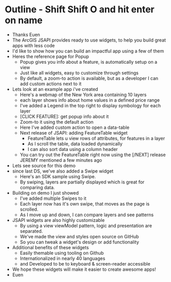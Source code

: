 # Outline - Shift Shift O and hit enter on name

- Thanks Euen
- The ArcGIS JSAPI provides ready to use widgets, to help you build great apps with less code
- I'd like to show how you can build an impactful app using a few of them
- Heres the reference page for Popup
  - Popup gives you info about a feature, is automatically setup on a view
  - Just like all widgets, easy to customize through settings
  - By default, a zoom-to action is available, but as a developer I can add custom actions next to it
- Lets look at an example app i've created
  - Here's a webmap of the New York area containing 10 layers
  - each layer shows info about home values in a defined price range
  - I've added a Legend in the top right to display symbology for each layer
  - [CLICK FEATURE]: get popup info about it
  - Zoom-to it using the default action
  - Here I've added custom action to open a data-table
  - Next release of JSAPI: adding FeatureTable widget
    - FeatureTable lets u view rows of attributes, for features in a layer
    - As I scroll the table, data loaded dynamically
    - I can also sort data using a column header
  - You can try out the FeatureTable right now using the [/NEXT] release JEREMY mentioned a few minutes ago
- Lets see source for this demo
- since last DS, we've also added a Swipe widget
  - Here's an SDK sample using Swipe.
  - By swiping, layers are partially displayed which is great for comparing data.
- Building on demo I just showed
  - I've added multiple Swipes to it
  - Each layer now has it's own swipe, that moves as the page is scrolled.
  - As I move up and down, I can compare layers and see patterns
- JSAPI widgets are also highly customizable
  - By using a view viewModel pattern, logic and presentation are separated.
  - We've made the view and styles open source on GitHub
  - So you can tweak a widget's design or add functionality
- Additional benefits of these widgets
  - Easily themable using tooling on Github
  - Internationalized in nearly 40 languages
  - and Developed to be to keyboard & screen-reader accessible
- We hope these widgets will make it easier to create awesome apps!
- Euen
